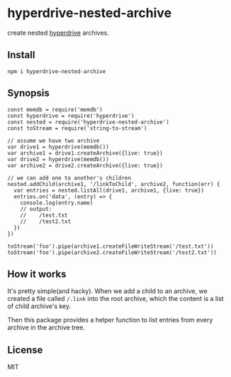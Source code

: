 # hyperdrive-nested-archive

create nested [hyperdrive](https://github.com/mafintosh/hyperdrive) archives.

## Install

`npm i hyperdrive-nested-archive`

## Synopsis

```
const memdb = require('memdb')
const hyperdrive = require('hyperdrive')
const nested = require('hyperdrive-nested-archive')
const toStream = require('string-to-stream')

// assume we have two archive
var drive1 = hyperdrive(memdb())
var archive1 = drive1.createArchive({live: true})
var drive2 = hyperdrive(memdb())
var archive2 = drive2.createArchive({live: true})

// we can add one to another's children
nested.addChild(archive1, '/linkToChild', archive2, function(err) {
  var entries = nested.listAll(drive1, archive1, {live: true})
  entries.on('data', (entry) => {
    console.log(entry.name)
    // output:
    //    /test.txt
    //    /test2.txt
  })
})

toStream('foo').pipe(archive1.createFileWriteStream('/test.txt'))
toStream('foo').pipe(archive2.createFileWriteStream('/test2.txt'))

```

## How it works

It's pretty simple(and hacky). When we add a child to an archive, we created a file called `/.link` into the root archive, which the content is a list of child archive's key.

Then this package provides a helper function to list entries from every archive in the archive tree.

## License

MIT
